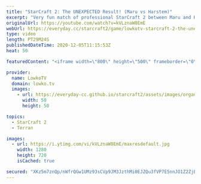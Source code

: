 ```yaml
---
title: "StarCraft 2: The UNEXPECTED Result! (Maru vs Harstem)"
excerpt: "Very fun match of professional StarCraft 2 between Maru and Harstem. While most of the time we see Protoss players forced into Colossus because of Marine Marauder unit compositions, in this game Harstem decides to go for Carriers with Disruptors because of Maru's Mech army.  Become a YouTube member:"
originalUrl: https://youtube.com/watch?v=kVLznaW8EmE
webUrl: https://everyday.cc/starcraft2/game/lowkotv-starcraft-2-the-unexpected-result-maru-vs-harstem/
type: video
length: PT29M24S
publishedDateTime: 2020-12-05T11:15:53Z
heat: 50

featuredContent: "<iframe width=\"800\" height=\"500\" frameborder=\"0\" src=\"https://www.youtube.com/embed/kVLznaW8EmE\" allow=\"accelerometer; autoplay; encrypted-media; gyroscope; picture-in-picture\" allowfullscreen></iframe>"

provider:
  name: LowkoTV
  domain: lowko.tv
  images:
    - url: https://everyday-cc.github.io/starcraft2/assets/images/organizations/lowko.tv-50x50.jpg
      width: 50
      height: 50

topics:
  - StarCraft 2
  - Terran

images:
  - url: https://i.ytimg.com/vi/kVLznaW8EmE/maxresdefault.jpg
    width: 1280
    height: 720
    isCached: true

secured: "XKz5m7znQp/nWfrQGw1UMz93sCVp9JM3JzthMi0EJZQu3fVP7E5nnJO1Z2ZjBwo44AB4T93Rxd8d6841L2Iff5n1s7VoX/6YF6rsHVslw/as0EetA8auBDZ9Y3GzzPC9shipTLrxLZ74Pd0jT7VOM2CxDzUraYxA5oOkA/hCsMpEQjvPCW+Rm2uDA6+WWWF6k71gNUDNybAH/HEuCtERHxuYsihjDzOzRdc2pXWhatbJ3jkp9aoFJwsiU/jyRApVlH49bPg2XSqFcPyVs2lZOrSNorvHAXZtQkrgpDnogM23vu3RAWwZxArv1MBNbPgh1z74TiBV9XMDsKgLmNrf5fspfHPFj+nEvhbGk2FD4m9tD08o+QIzX2ZElZ2i3mCA/dqNeoWBFgDxQyCYyf83u6tHBZkG3rXG6a+KYhKgc5/AZ9/PAtaSLW0SieJmkIXj;4TNI6nQ2yHFL9iexrgMUSw=="
---
```


